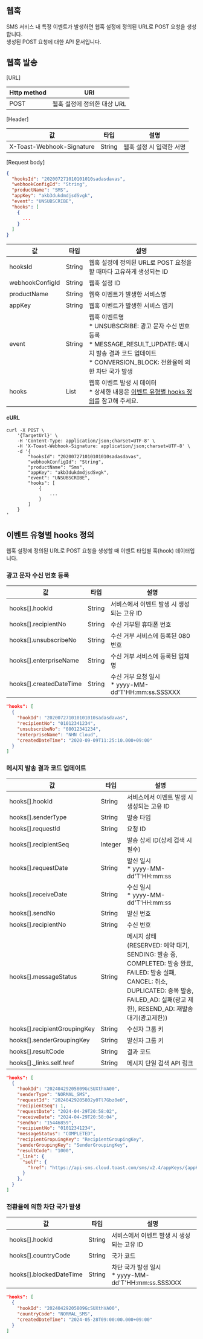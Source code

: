 ## 웹훅

SMS 서비스 내 특정 이벤트가 발생하면 웹훅 설정에 정의된 URL로 POST 요청을 생성합니다.<br>
생성된 POST 요청에 대한 API 문서입니다.

## 웹훅 발송

[URL]

| Http method | URI               |
|-------------|-------------------|
| POST        | 웹훅 설정에 정의한 대상 URL |

[Header]

| 값                         | 타입      | 설명             |
|---------------------------|---------|----------------|
| X-Toast-Webhook-Signature | 	String | 웹훅 설정 시 입력한 서명 |

[Request body]

```json
{
  "hooksId": "202007271010101010sadasdavas",
  "webhookConfigId": "String",
  "productName": "SMS",
  "appKey": "akb3dukdmdjsdSvgk",
  "event": "UNSUBSCRIBE",
  "hooks": [
    {
      ...
    }
  ]
}
```

| 값               | 타입        | 설명                                                                                                                             |
|-----------------|-----------|--------------------------------------------------------------------------------------------------------------------------------|
| hooksId         | String    | 웹훅 설정에 정의된 URL로 POST 요청을 할 때마다 고유하게 생성되는 ID                                                                                    |
| webhookConfigId | String    | 웹훅 설정 ID                                                                                                                       |
| productName     | String    | 웹훅 이벤트가 발생한 서비스명                                                                                                               |
| appKey          | String    | 웹훅 이벤트가 발생한 서비스 앱키                                                                                                             |
| event           | String    | 웹훅 이벤트명<br>* UNSUBSCRIBE: 광고 문자 수신 번호 등록<br>* MESSAGE_RESULT_UPDATE: 메시지 발송 결과 코드 업데이트<br>* CONVERSION_BLOCK: 전환율에 의한 차단 국가 발생 |
| hooks           | List<Map> | 웹훅 이벤트 발생 시 데이터<br>* 상세한 내용은 [이벤트 유형별 hooks 정의](./webhook/#hooks)를 참고해 주세요.                                                    |

#### cURL

```
curl -X POST \
    '{TargetUrl}' \
    -H 'Content-Type: application/json;charset=UTF-8' \
    -H 'X-Toast-Webhook-Signature: application/json;charset=UTF-8' \
    -d '{
        "hooksId": "202007271010101010sadasdavas",
        "webhookConfigId": "String",
        "productName": "Sms",
        "appKey": "akb3dukdmdjsdSvgk",
        "event": "UNSUBSCRIBE",
        "hooks": [
            {
                ...
            }
        ]
    }
'
```

## 이벤트 유형별 hooks 정의
웹훅 설정에 정의된 URL로 POST 요청을 생성할 때 이벤트 타입별 훅(hook) 데이터입니다.
### 광고 문자 수신 번호 등록
| 값                       | 타입     | 설명                                            |
|-------------------------|--------|-----------------------------------------------|
| hooks[].hookId          | String | 서비스에서 이벤트 발생 시 생성되는 고유 ID                     |
| hooks[].recipientNo     | String | 수신 거부된 휴대폰 번호                                 |
| hooks[].unsubscribeNo   | String | 수신 거부 서비스에 등록된 080 번호                         |
| hooks[].enterpriseName  | String | 수신 거부 서비스에 등록된 업체명                            |
| hooks[].createdDateTime | String | 수신 거부 요청 일시<br>* yyyy-MM-dd'T'HH:mm:ss.SSSXXX |

```json
"hooks": [
  {
    "hookId": "202007271010101010sadasdavas",
    "recipientNo": "01012341234",
    "unsubscribeNo": "08012341234",
    "enterpriseName": "NHN Cloud",
    "createdDateTime": "2020-09-09T11:25:10.000+09:00"    
  }
]
```

### 메시지 발송 결과 코드 업데이트
| 값                       | 타입     | 설명                                            |
|-------------------------|--------|-----------------------------------------------|
| hooks[].hookId          | String | 서비스에서 이벤트 발생 시 생성되는 고유 ID                     |
| hooks[].senderType      | String | 발송 타입                                 |
| hooks[].requestId       | String | 요청 ID                         |
| hooks[].recipientSeq    | Integer | 발송 상세 ID(상세 검색 시 필수)  |
| hooks[].requestDate     | String | 발신 일시<br>* yyyy-MM-dd'T'HH:mm:ss |
| hooks[].receiveDate     | String | 수신 일시<br>* yyyy-MM-dd'T'HH:mm:ss |
| hooks[].sendNo          | String | 발신 번호 |
| hooks[].recipientNo     | String | 수신 번호 |
| hooks[].messageStatus   | String | 메시지 상태 <br>(RESERVED: 예약 대기, SENDING: 발송 중, COMPLETED: 발송 완료, FAILED: 발송 실패, CANCEL: 취소, DUPLICATED: 중복 발송, FAILED_AD: 실패(광고 제한), RESEND_AD: 재발송 대기(광고제한)) |
| hooks[].recipientGroupingKey | String | 수신자 그룹 키 |
| hooks[].senderGroupingKey | String | 발신자 그룹 키 |
| hooks[].resultCode      | String | 결과 코드 |
| hooks[]._links.self.href | String | 메시지 단일 검색 API 링크 | 

```json
"hooks": [
  {
    "hookId": "20240429205809GcSUXthVA00",
    "senderType": "NORMAL_SMS",
    "requestId": "20240429205802y0Tl7Gbz0e0",
    "recipientSeq": 1,
    "requestDate": "2024-04-29T20:58:02",
    "receiveDate": "2024-04-29T20:58:04",
    "sendNo": "15446859",
    "recipientNo": "01012341234",
    "messageStatus": "COMPLETED",
    "recipientGropuingKey": "RecipientGroupingKey",
    "senderGroupingKey": "SenderGroupingKey",
    "resultCode": "1000",
    "_link": {
      "self": {
        "href": "https://api-sms.cloud.toast.com/sms/v2.4/appKeys/{appKey}/sender/sms/20240429205802y0Tl7Gbz0e0?recipientSeq=1"
      }
    },
  }
]
```

### 전환율에 의한 차단 국가 발생
| 값                       | 타입     | 설명                                            |
|-------------------------|--------|-----------------------------------------------|
| hooks[].hookId          | String | 서비스에서 이벤트 발생 시 생성되는 고유 ID                     |
| hooks[].countryCode     | String | 국가 코드                                         |
| hooks[].blockedDateTime | String | 차단 국가 발생 일시<br>* yyyy-MM-dd'T'HH:mm:ss.SSSXXX |

```json
"hooks": [
  {
    "hookId": "20240429205809GcSUXthVA00",
    "countryCode": "NORMAL_SMS",
    "createdDateTime": "2024-05-28T09:00:00.000+09:00"
  }
]
```
